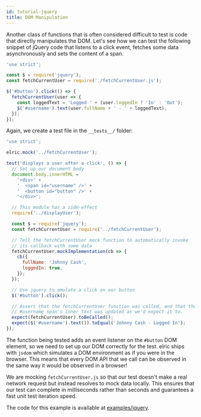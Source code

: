 ```yaml
---
id: tutorial-jquery
title: DOM Manipulation
---
```


Another class of functions that is often considered difficult to test is code that directly manipulates the DOM. Let's see how we can test the following snippet of jQuery code that listens to a click event, fetches some data asynchronously and sets the content of a span.

```javascript title="displayUser.js"
'use strict';

const $ = require('jquery');
const fetchCurrentUser = require('./fetchCurrentUser.js');

$('#button').click(() => {
  fetchCurrentUser(user => {
    const loggedText = 'Logged ' + (user.loggedIn ? 'In' : 'Out');
    $('#username').text(user.fullName + ' - ' + loggedText);
  });
});
```

Again, we create a test file in the `__tests__/` folder:

```javascript title="__tests__/displayUser-test.js"
'use strict';

elric.mock('../fetchCurrentUser');

test('displays a user after a click', () => {
  // Set up our document body
  document.body.innerHTML =
    '<div>' +
    '  <span id="username" />' +
    '  <button id="button" />' +
    '</div>';

  // This module has a side-effect
  require('../displayUser');

  const $ = require('jquery');
  const fetchCurrentUser = require('../fetchCurrentUser');

  // Tell the fetchCurrentUser mock function to automatically invoke
  // its callback with some data
  fetchCurrentUser.mockImplementation(cb => {
    cb({
      fullName: 'Johnny Cash',
      loggedIn: true,
    });
  });

  // Use jquery to emulate a click on our button
  $('#button').click();

  // Assert that the fetchCurrentUser function was called, and that the
  // #username span's inner text was updated as we'd expect it to.
  expect(fetchCurrentUser).toBeCalled();
  expect($('#username').text()).toEqual('Johnny Cash - Logged In');
});
```

The function being tested adds an event listener on the `#button` DOM element, so we need to set up our DOM correctly for the test. elric ships with `jsdom` which simulates a DOM environment as if you were in the browser. This means that every DOM API that we call can be observed in the same way it would be observed in a browser!

We are mocking `fetchCurrentUser.js` so that our test doesn't make a real network request but instead resolves to mock data locally. This ensures that our test can complete in milliseconds rather than seconds and guarantees a fast unit test iteration speed.

The code for this example is available at [examples/jquery](https://github.com/facebook/elric/tree/main/examples/jquery).
